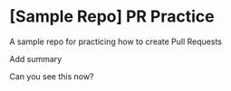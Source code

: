 # [Sample Repo] PR Practice
A sample repo for practicing how to create Pull Requests

Add summary

Can you see this now?